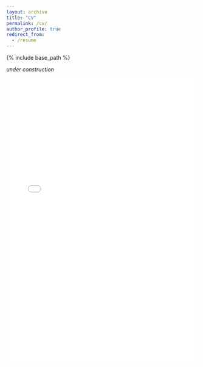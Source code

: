 ```yaml
---
layout: archive
title: "CV"
permalink: /cv/
author_profile: true
redirect_from:
  - /resume
---
```


{% include base_path %}

*under construction*

<embed src="file/dai.pdf" width="100%" height="745px" />

<!--

<a href="files/dai.pdf" class="image fit"><img src="images/marr_pic.jpg" width="800" height="1000" alt=""></a>

<object data="files/dai.pdf" width="800" height="1000" type="application/pdf"></object>

<object data="{{ site.url }}{{ site.baseurl }}/files/dai.pdf" width="800" height="1000" type="application/pdf"></object>

-->